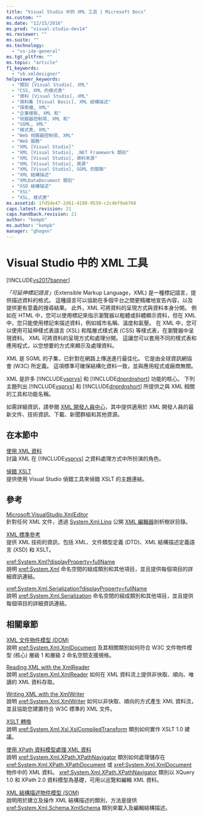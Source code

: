 ```yaml
---
title: "Visual Studio 中的 XML 工具 | Microsoft Docs"
ms.custom: ""
ms.date: "12/15/2016"
ms.prod: "visual-studio-dev14"
ms.reviewer: ""
ms.suite: ""
ms.technology: 
  - "vs-ide-general"
ms.tgt_pltfrm: ""
ms.topic: "article"
f1_keywords: 
  - "vb.xmldesigner"
helpviewer_keywords: 
  - "類別 [Visual Studio], XML"
  - "CSS, XML 的樣式表"
  - "資料 [Visual Studio], XML"
  - "資料集 [Visual Basic], XML 結構描述"
  - "探索檔, XML"
  - "企業樣板, XML 和"
  - "伺服器控制項, XML 和"
  - "SGML, XML"
  - "樣式表, XML"
  - "Web 伺服器控制項, XML"
  - "Web 服務"
  - "XML [Visual Studio]"
  - "XML [Visual Studio], .NET Framework 類別"
  - "XML [Visual Studio], 資料來源"
  - "XML [Visual Studio], 資源"
  - "XML [Visual Studio], SGML 的關聯"
  - "XML 結構描述"
  - "XMLDataDocument 類別"
  - "XSD 結構描述"
  - "XSL"
  - "XSL, 樣式表"
ms.assetid: 1fd5de47-2d61-4180-9539-c2c4bf9ab768
caps.latest.revision: 21
caps.handback.revision: 21
author: "kempb"
ms.author: "kempb"
manager: "ghogen"
---
```

# Visual Studio 中的 XML 工具
[!INCLUDE[vs2017banner](../code-quality/includes/vs2017banner.md)]

*「可延伸標記語言」*\(Extensible Markup Language，XML\) 是一種標記語言，提供描述資料的格式。  這種語言可以協助在多個平台之間更精確地宣告內容，以及提供更有意義的搜尋結果。  此外，XML 可將資料的呈現方式與資料本身分開。  例如在 HTML 中，您可以使用標記來指示瀏覽器以粗體或斜體顯示資料，但在 XML 中，您只能使用標記來描述資料，例如城市名稱、溫度和氣壓。  在 XML 中，您可以使用可延伸樣式表語言 \(XSL\) 和階層式樣式表 \(CSS\) 等樣式表，在瀏覽器中呈現資料。  XML 可將資料的呈現方式和處理分開。  這讓您可以套用不同的樣式表和應用程式，以您想要的方式來顯示及處理資料。  
  
 XML 是 SGML 的子集，已針對在網路上傳送進行最佳化。  它是由全球資訊網協會 \(W3C\) 所定義。  這項標準可確保結構化資料一致，並與應用程式或廠商無關。  
  
 XML 是許多 [!INCLUDE[vsprvs](../code-quality/includes/vsprvs_md.md)] 和 [!INCLUDE[dnprdnshort](../code-quality/includes/dnprdnshort_md.md)] 功能的核心。  下列主題列出 [!INCLUDE[vsprvs](../code-quality/includes/vsprvs_md.md)] 和 [!INCLUDE[dnprdnshort](../code-quality/includes/dnprdnshort_md.md)] 所提供之與 XML 相關的工具和功能名稱。  
  
 如需詳細資訊，請參閱 [XML 開發人員中心](http://go.microsoft.com/fwlink/?LinkID=100176)，其中提供適用於 XML 開發人員的最新文件、技術資訊、下載、新聞群組和其他資源。  
  
## 在本節中  
 [使用 XML 資料](../xml-tools/working-with-xml-data.md)  
 討論 XML 在 [!INCLUDE[vsprvs](../code-quality/includes/vsprvs_md.md)] 之資料處理方式中所扮演的角色。  
  
 [偵錯 XSLT](../xml-tools/debugging-xslt.md)  
 提供使用 Visual Studio 偵錯工具來偵錯 XSLT 的主題連結。  
  
## 參考  
 [Microsoft.VisualStudio.XmlEditor](http://go.microsoft.com/fwlink/?LinkID=165699)  
 針對任何 XML 文件，透過 [System.Xml.Linq](http://go.microsoft.com/fwlink/?LinkId=228250) 公開 [XML 編輯器](http://go.microsoft.com/fwlink/?LinkId=228249)剖析樹狀目錄。  
  
 [XML 標準參考](http://msdn.microsoft.com/zh-tw/79c78508-c9d0-423a-a00f-672e855de401)  
 提供 XML 技術的資訊，包括 XML、文件類型定義 \(DTD\)、XML 結構描述定義語言 \(XSD\) 和 XSLT。  
  
 <xref:System.Xml?displayProperty=fullName>  
 說明 <xref:System.Xml> 命名空間的組成類別和其他項目，並且提供每個項目的詳細資訊連結。  
  
 <xref:System.Xml.Serialization?displayProperty=fullName>  
 說明 <xref:System.Xml.Serialization> 命名空間的組成類別和其他項目，並且提供每個項目的詳細資訊連結。  
  
## 相關章節  
 [XML 文件物件模型 \(DOM\)](../Topic/XML%20Document%20Object%20Model%20\(DOM\).md)  
 說明 <xref:System.Xml.XmlDocument> 及其相關類別如何符合 W3C 文件物件模型 \(核心\) 層級 1 和層級 2 命名空間支援規格。  
  
 [Reading XML with the XmlReader](http://msdn.microsoft.com/zh-tw/3029834c-a27e-4331-b7aa-711924062182)  
 說明 <xref:System.Xml.XmlReader> 如何在 XML 資料流上提供非快取、順向、唯讀的 XML 資料存取。  
  
 [Writing XML with the XmlWriter](http://msdn.microsoft.com/zh-tw/ea41f72c-e1d3-4e0a-ab0f-f0eb1c27ab86)  
 說明 <xref:System.Xml.XmlWriter> 如何以非快取、順向的方式產生 XML 資料流，並且協助您建置符合 W3C 標準的 XML 文件。  
  
 [XSLT 轉換](../Topic/XSLT%20Transformations.md)  
 說明 <xref:System.Xml.Xsl.XslCompiledTransform> 類別如何實作 XSLT 1.0 建議。  
  
 [使用 XPath 資料模型處理 XML 資料](../Topic/Process%20XML%20Data%20Using%20the%20XPath%20Data%20Model.md)  
 說明 <xref:System.Xml.XPath.XPathNavigator> 類別如何處理儲存在 <xref:System.Xml.XPath.XPathDocument> 或 <xref:System.Xml.XmlDocument> 物件中的 XML 資料。  <xref:System.Xml.XPath.XPathNavigator> 類別以 XQuery 1.0 和 XPath 2.0 資料模型為基礎，可用以巡覽和編輯 XML 資料。  
  
 [XML 結構描述物件模型 \(SOM\)](../Topic/XML%20Schema%20Object%20Model%20\(SOM\).md)  
 說明用於建立及操作 XML 結構描述的類別，方法是提供 <xref:System.Xml.Schema.XmlSchema> 類別來載入及編輯結構描述。